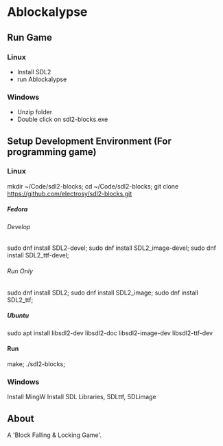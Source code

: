 # Ablockalypse

## Run Game

### Linux

* Install SDL2
* run Ablockalypse

### Windows

* Unzip folder
* Double click on sdl2-blocks.exe

## Setup Development Environment (For programming game)

### Linux

mkdir ~/Code/sdl2-blocks;
cd ~/Code/sdl2-blocks;
git clone <https://github.com/electrosy/sdl2-blocks.git>

##### Fedora

###### Develop

sudo dnf install SDL2-devel; sudo dnf install SDL2_image-devel; sudo dnf install SDL2_ttf-devel;

###### Run Only

sudo dnf install SDL2; sudo dnf install SDL2_image; sudo dnf install SDL2_ttf;

##### Ubuntu

sudo apt install libsdl2-dev libsdl2-doc libsdl2-image-dev libsdl2-ttf-dev

#### Run

make; ./sdl2-blocks;

### Windows

Install MingW
Install SDL Libraries, SDLttf, SDLimage

## About

A 'Block Falling & Locking Game'.
